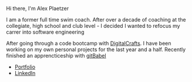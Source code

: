  Hi there, I'm Alex Plaetzer

I am a former full time swim coach. After over a decade of coaching at the collegiate, high school and club level - I decided I wanted to refocus my carrer into software engineering 
 
After going through a code bootcamp with [DigitalCrafts](https://www.digitalcrafts.com/). I have been working on my own personal projects for the last year and a half. Recently finished an apprencticeship with [gitBabel](https://www.gitbabel.com/)
 

- [Portfolio](https://plaetzaw.github.io/)
- [LinkedIn](https://www.linkedin.com/in/alexplaetzer/)
<!--
**plaetzaw/plaetzaw** is a ✨ _special_ ✨ repository because its `README.md` (this file) appears on your GitHub profile.

Here are some ideas to get you started:

- 🔭 I’m currently working on ...
- 🌱 I’m currently learning ...
- 👯 I’m looking to collaborate on ...
- 🤔 I’m looking for help with ...
- 💬 Ask me about ...
- 📫 How to reach me: ...
- 😄 Pronouns: ...
- ⚡ Fun fact: ... 
-->
